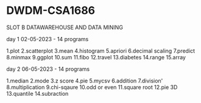 # DWDM-CSA1686
SLOT B DATAWAREHOUSE AND DATA MINING 

day 1 02-05-2023 - 14 programs

1.plot
2.scatterplot
3.mean
4.histogram
5.apriori 
6.decimal scaling
7.predict
8.minmax
9.ggplot
10.sum
11.fibo
12.travel
13.diabetes
14.range
15.array 

day 2 06-05-2023 - 14 programs

1.median
2.mode
3.z score
4.pie
5.mycsv
6.addition
7.division'
8.multiplication
9.chi-sqaure
10.odd or even
11.square root
12.pie 3D
13.quantile
14.subraction



